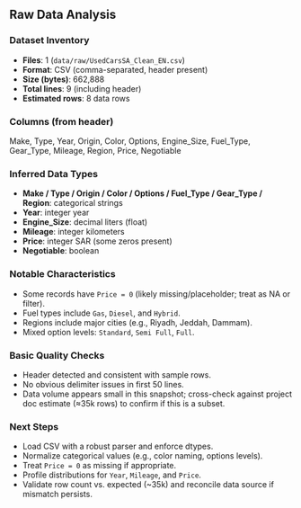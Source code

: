 ## Raw Data Analysis

### Dataset Inventory
- **Files**: 1 (`data/raw/UsedCarsSA_Clean_EN.csv`)
- **Format**: CSV (comma-separated, header present)
- **Size (bytes)**: 662,888
- **Total lines**: 9 (including header)
- **Estimated rows**: 8 data rows

### Columns (from header)
Make, Type, Year, Origin, Color, Options, Engine_Size, Fuel_Type, Gear_Type, Mileage, Region, Price, Negotiable

### Inferred Data Types
- **Make / Type / Origin / Color / Options / Fuel_Type / Gear_Type / Region**: categorical strings
- **Year**: integer year
- **Engine_Size**: decimal liters (float)
- **Mileage**: integer kilometers
- **Price**: integer SAR (some zeros present)
- **Negotiable**: boolean

### Notable Characteristics
- Some records have `Price = 0` (likely missing/placeholder; treat as NA or filter).
- Fuel types include `Gas`, `Diesel`, and `Hybrid`.
- Regions include major cities (e.g., Riyadh, Jeddah, Dammam).
- Mixed option levels: `Standard`, `Semi Full`, `Full`.

### Basic Quality Checks
- Header detected and consistent with sample rows.
- No obvious delimiter issues in first 50 lines.
- Data volume appears small in this snapshot; cross-check against project doc estimate (≈35k rows) to confirm if this is a subset.

### Next Steps
- Load CSV with a robust parser and enforce dtypes.
- Normalize categorical values (e.g., color naming, options levels).
- Treat `Price = 0` as missing if appropriate.
- Profile distributions for `Year`, `Mileage`, and `Price`.
- Validate row count vs. expected (~35k) and reconcile data source if mismatch persists.
